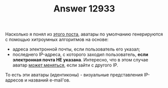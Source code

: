 ﻿---
title: "Answer 12933"
se.owner.user_id: 532877
se.owner.display_name: "Зонтик"
se.owner.link: "https://ru.meta.stackoverflow.com/users/532877/%d0%97%d0%be%d0%bd%d1%82%d0%b8%d0%ba"
se.answer_id: 12933
se.question_id: 12928
se.post_type: answer
se.is_accepted: False
---
<p>Насколько я понял из <a href="https://meta.stackexchange.com/questions/17443/how-is-the-default-user-avatar-generated">этого поста</a>, аватары по умолчанию генерируются с помощью хитроумных алгоритмов на основе:</p>
<ul>
<li>адреса электронной почты, если пользователь его указал;</li>
<li>последнего IP-адреса, с которого заходил пользователь, <strong>если электронная почта НЕ указана</strong>. Интересно, что в этом случае аватар <a href="https://meta.stackexchange.com/a/37763/1346379">может меняться</a>, если зайти с другого IP.</li>
</ul>
<p>То есть эти аватары (идентиконы) - визуальные представления IP-адресов и названий e-mail'ов.</p>
